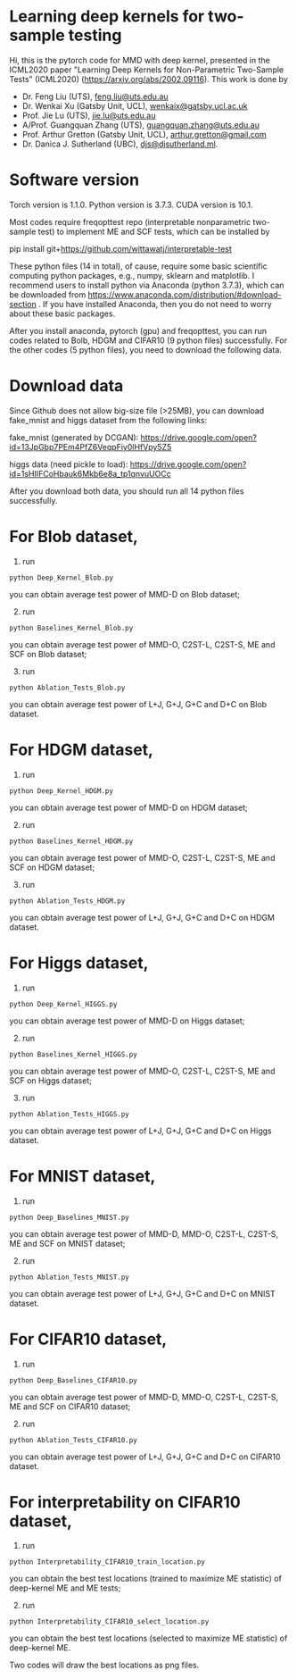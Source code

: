 # Learning deep kernels for two-sample testing

Hi, this is the pytorch code for MMD with deep kernel, presented in the ICML2020 paper "Learning Deep Kernels for Non-Parametric Two-Sample Tests" (ICML2020) (https://arxiv.org/abs/2002.09116). This work is done by 

- Dr. Feng Liu (UTS), feng.liu@uts.edu.au
- Dr. Wenkai Xu (Gatsby Unit, UCL), wenkaix@gatsby.ucl.ac.uk
- Prof. Jie Lu (UTS), jie.lu@uts.edu.au
- A/Prof. Guangquan Zhang (UTS), guangquan.zhang@uts.edu.au
- Prof. Arthur Gretton (Gatsby Unit, UCL), arthur.gretton@gmail.com
- Dr. Danica J. Sutherland (UBC), djs@djsutherland.ml.


# Software version
Torch version is 1.1.0. Python version is 3.7.3. CUDA version is 10.1.

Most codes require freqopttest repo (interpretable nonparametric two-sample test)
to implement ME and SCF tests, which can be installed by

pip install git+https://github.com/wittawatj/interpretable-test

These python files (14 in total), of cause, require some basic scientific computing python packages, e.g., numpy, sklearn and matplotlib. I recommend users to install python via Anaconda (python 3.7.3), which can be downloaded from https://www.anaconda.com/distribution/#download-section . If you have installed Anaconda, then you do not need to worry about these basic packages.

After you install anaconda, pytorch (gpu) and freqopttest, you can run codes related to Bolb, HDGM and CIFAR10 (9 python files) successfully. For the other codes (5 python files), you need to download the following data.

# Download data

Since Github does not allow big-size file (>25MB), you can download fake_mnist and higgs dataset from the following links:

fake_mnist (generated by DCGAN): https://drive.google.com/open?id=13JpGbp7PEm4PfZ6VeqpFiy0lHfVpy5Z5

higgs data (need pickle to load): https://drive.google.com/open?id=1sHIIFCoHbauk6Mkb6e8a_tp1qnvuUOCc

After you download both data, you should run all 14 python files successfully.

# For Blob dataset,

1) run

```
python Deep_Kernel_Blob.py
```

you can obtain average test power of MMD-D on Blob dataset;

2) run 

```
python Baselines_Kernel_Blob.py
```

you can obtain average test power of MMD-O, C2ST-L, C2ST-S, ME and SCF on Blob dataset;

3) run 

```
python Ablation_Tests_Blob.py
```

you can obtain average test power of L+J, G+J, G+C and D+C on Blob dataset.

# For HDGM dataset,

1) run

```
python Deep_Kernel_HDGM.py
```

you can obtain average test power of MMD-D on HDGM dataset;

2) run 

```
python Baselines_Kernel_HDGM.py
```

you can obtain average test power of MMD-O, C2ST-L, C2ST-S, ME and SCF on HDGM dataset;

3) run 

```
python Ablation_Tests_HDGM.py
```

you can obtain average test power of L+J, G+J, G+C and D+C on HDGM dataset.

# For Higgs dataset,

1) run

```
python Deep_Kernel_HIGGS.py
```

you can obtain average test power of MMD-D on Higgs dataset;

2) run 

```
python Baselines_Kernel_HIGGS.py
```

you can obtain average test power of MMD-O, C2ST-L, C2ST-S, ME and SCF on Higgs dataset;

3) run 

```
python Ablation_Tests_HIGGS.py
```

you can obtain average test power of L+J, G+J, G+C and D+C on Higgs dataset.

# For MNIST dataset,

1) run

```
python Deep_Baselines_MNIST.py
```

you can obtain average test power of MMD-D, MMD-O, C2ST-L, C2ST-S, ME and SCF on MNIST dataset;

2) run 

```
python Ablation_Tests_MNIST.py
```

you can obtain average test power of L+J, G+J, G+C and D+C on MNIST dataset.

# For CIFAR10 dataset,

1) run

```
python Deep_Baselines_CIFAR10.py
```

you can obtain average test power of MMD-D, MMD-O, C2ST-L, C2ST-S, ME and SCF on CIFAR10 dataset;

2) run 

```
python Ablation_Tests_CIFAR10.py
```

you can obtain average test power of L+J, G+J, G+C and D+C on CIFAR10 dataset.

# For interpretability on CIFAR10 dataset,

1) run

```
python Interpretability_CIFAR10_train_location.py
```

you can obtain the best test locations (trained to maximize ME statistic) of deep-kernel ME and ME tests;

2) run 

```
python Interpretability_CIFAR10_select_location.py
```

you can obtain the best test locations (selected to maximize ME statistic) of deep-kernel ME.

Two codes will draw the best locations as png files.
